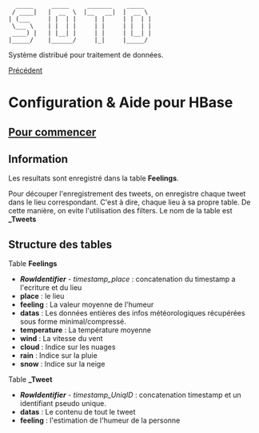       _____     _____     _______    _____  
     / ____|   |  __  \  |__   __|  |  __ \ 
    | (___     | |  | |     | |     | |  | |
     \___ \    | |  | |     | |     | |  | |
     ____) |   | |__| |     | |     | |__| |
    |_____/    |______/     |_|     |_____/ 

Système distribué pour traitement de données.

[Précédent](../README.md)

# Configuration & Aide pour HBase

## [Pour commencer](Help/HBASE.md)

## Information

Les resultats sont enregistré dans la table **Feelings**. 

Pour découper l'enregistrement des tweets, on enregistre chaque tweet dans le lieu correspondant. C'est à dire, chaque lieu à sa propre table. De cette manière, on evite l'utilisation des filters. Le nom de la table est **<Place>_Tweets**

## Structure des tables

Table **Feelings**
 - ***RowIdentifier*** - *timestamp_place* : concatenation du timestamp a l'ecriture et du lieu
 - **place** : le lieu
 - **feeling** : La valeur moyenne de l'humeur
 - **datas** : Les données entières des infos météorologiques récupérées sous forme minimal/compressé. 
 - **temperature** : La température moyenne
 - **wind** : La vitesse du vent
 - **cloud** : Indice sur les nuages
 - **rain** : Indice sur la pluie
 - **snow** : Indice sur la neige

Table **<Place>_Tweet**
- ***RowIdentifier*** - *timestamp_UniqID* : concatenation timestamp et un identifiant pseudo unique. 
- **datas** : Le contenu de tout le tweet
- **feeling** : l'estimation de l'humeur de la personne